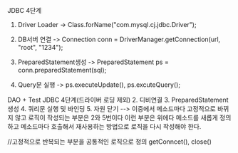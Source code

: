 JDBC 4단계
1. Driver Loader -> Class.forName("com.mysql.cj.jdbc.Driver");

2. DB서버 연결 -> Connection conn = DriverManager.getConnection(url, "root", "1234");

3. PreparedStatement생성 -> PreparedStatement ps = conn.preparedStatement(sql);

4. Query문 실행 -> ps.executeUpdate(), ps.excuteQuery();

DAO + Test
JDBC 4단계(드라이버 로딩 제외)
2. 디비연결
3. PreparedStatement생성
4. 쿼리문 실행 및 바인딩
5. 자원 닫기
--> 이중에서
메소드마다 고정적으로 바뀌지 않고 로직이 작성되는 부분은 2와 5번이다
이런 부분은 위에다 메소드를 새롭게 정의하고
메소드마다 호출해서 재사용하는 방법으로 로직을 다시 작성해야 한다.

//고정적으로 반복되는 부분을 공통적인 로직으로 정의 getConncet(), close()
